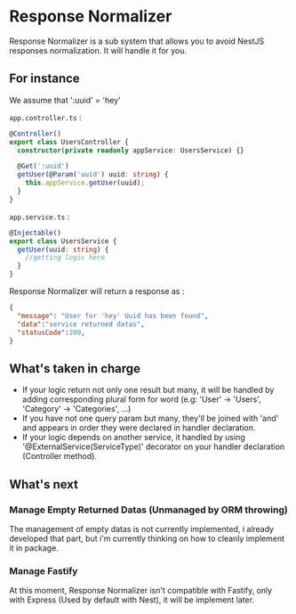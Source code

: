 # Response Normalizer

Response Normalizer is a sub system that allows you to avoid NestJS responses normalization. It will handle it for you. 

## For instance

We assume that ':uuid' = 'hey'

`app.controller.ts` :

```ts
@Controller()
export class UsersController {
  constructor(private readonly appService: UsersService) {}

  @Get(':uuid')
  getUser(@Param('uuid') uuid: string) {
    this.appService.getUser(uuid);
  }
}
```

`app.service.ts` :

```ts
@Injectable()
export class UsersService {
  getUser(uuid: string) {
    //getting logic here
  }
}
```

Response Normalizer will return a response as : 

```json
{
  "message": "User for 'hey' Uuid has been found",
  "data":"service returned datas",
  "statusCode":200,
}
```

## What's taken in charge

- If your logic return not only one result but many, it will be handled by adding corresponding plural form for word (e.g: 'User' -> 'Users', 'Category' -> 'Categories', ...)
- If you have not one query param but many, they'll be joined with 'and' and appears in order they were declared in handler declaration.
- If your logic depends on another service, it handled by using '@ExternalService(ServiceType)' decorator on your handler declaration (Controller method).

## What's next

### Manage Empty Returned Datas (Unmanaged by ORM throwing)

The management of empty datas is not currently implemented, i already developed that part, but i'm currently thinking on how to cleanly implement it in package.

### Manage Fastify

At this moment, Response Normalizer isn't compatible with Fastify, only with Express (Used by default with Nest), it will be implement later.